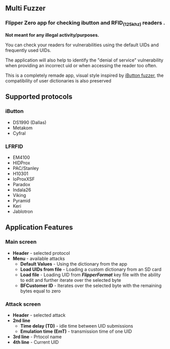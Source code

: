 ## Multi Fuzzer
### Flipper Zero app for checking ibutton and RFID<sub>(125khz)</sub> readers .

**Not meant for any illegal activity/purposes.**

You can check your readers for vulnerabilities using the default UIDs and frequently used UIDs.

The application will also help to identify the "denial of service" vulnerability when providing an incorrect uid or when accessing the reader too often.

This is a completely remade app, visual style inspired by [iButton fuzzer](https://github.com/DarkFlippers/unleashed-firmware/tree/58338ff51f6f9857f39ef07d5eb4495cdc02290d/applications/external/ibtn_fuzzer), the compatibility of user dictionaries is also preserved

## Supported protocols

### **iButton**
- DS1990 (Dallas)
- Metakom
- Cyfral

### **LFRFID**
- EM4100
- HIDProx
- PAC/Stanley
- H10301
- IoProxXSF
- Paradox
- Indala26
- Viking
- Pyramid
- Keri
- Jablotron

## Application Features
### Main screen
- **Header** - selected protocol
- **Menu** - available attacks
    - **Default Values** - Using the dictionary from the app
    - **Load UIDs from file** - Loading a custom dictionary from an SD card
    - **Load file** - Loading UID from ***FlipperFormat*** key file with the ability to edit and further iterate over the selected byte
    - **BFCustomer ID** - Iterates over the selected byte with the remaining bytes equal to zero

### Attack screen
- **Header** - selected attack
- **2nd line**
    - **Time delay (TD)** - idle time between UID submissions
    - **Emulation time (EmT)** - transmission time of one UID
- **3rd line** - Prtocol name
- **4th line** - Current UID
